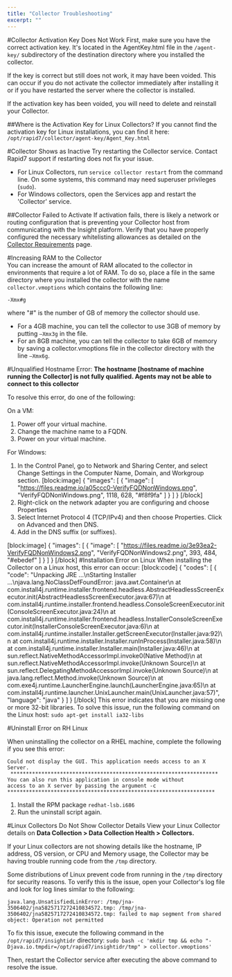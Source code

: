 ```yaml
---
title: "Collector Troubleshooting"
excerpt: ""
---
```

#Collector Activation Key Does Not Work
First, make sure you have the correct activation key. It's located in the AgentKey.html file in the `/agent-key/` subdirectory of the destination directory where you installed the collector.

If the key is correct but still does not work, it may have been voided. This can occur if you do not activate the collector immediately after installing it or if you have restarted the server where the collector is installed.

If the activation key has been voided, you will need to delete and reinstall your Collector.

##Where is the Activation Key for Linux Collectors?
If you cannot find the activation key for Linux installations, you can find it here: `/opt/rapid7/collector/agent-key/Agent_Key.html`

#Collector Shows as Inactive
Try restarting the Collector service. Contact Rapid7 support if restarting does not fix your issue.
* For Linux Collectors, run `service collector restart` from the command line. On some systems, this command may need superuser privileges (`sudo`).
* For Windows collectors, open the Services app and restart the 'Collector' service.

##Collector Failed to Activate
If activation fails, there is likely a network or routing configuration that is preventing your Collector host from communicating with the Insight platform.  Verify that you have properly configured the necessary whitelisting allowances as detailed on the [Collector Requirements](doc:collector-requirements) page.
    
#Increasing RAM to the Collector  
You can increase the amount of RAM allocated to the collector in environments that require a lot of RAM. To do so, place a file in the same directory where you installed the collector with the name `collector.vmoptions` which contains the following line:

``` shell
-Xmx#g
```

where "#" is the number of GB of memory the collector should use. 
  * For a 4GB machine, you can tell the collector to use 3GB of memory by putting ```–Xmx3g``` in the file. 
  * For an 8GB machine, you can tell the collector to take 6GB of memory by saving a collector.vmoptions file in the collector directory with the line ```–Xmx6g```.

#Unqualified Hostname
Error: **The hostname [hostname of machine running the Collector] is not fully qualified. Agents may not be able to connect to this collector**

To resolve this error, do one of the following:

On a VM:
1. Power off your virtual machine.
2. Change the machine name to a FQDN.
3. Power on your virtual machine. 

For Windows:

1. In the Control Panel, go to Network and Sharing Center, and select Change Settings  in the Computer Name, Domain, and Workgroup section.
[block:image]
{
  "images": [
    {
      "image": [
        "https://files.readme.io/a05ccc0-VerifyFQDNonWindows.png",
        "VerifyFQDNonWindows.png",
        1118,
        628,
        "#f8f9fa"
      ]
    }
  ]
}
[/block]
2. Right-click on the network adapter you are configuring and choose Properties
3. Select Internet Protocol 4 (TCP/IPv4) and then choose Properties. Click on Advanced and then DNS.  
4. Add in the DNS suffix (or suffixes).



[block:image]
{
  "images": [
    {
      "image": [
        "https://files.readme.io/3e93ea2-VerifyFQDNonWindows2.png",
        "VerifyFQDNonWindows2.png",
        393,
        484,
        "#ebedef"
      ]
    }
  ]
}
[/block]
#Installation Error on Linux
When installing the Collector on a Linux host, this error can occur:
[block:code]
{
  "codes": [
    {
      "code": "Unpacking JRE ...\nStarting Installer ...\njava.lang.NoClassDefFoundError: java.awt.Container\n        at com.install4j.runtime.installer.frontend.headless.AbstractHeadlessScreenExecutor.init(AbstractHeadlessScreenExecutor.java:67)\n        at com.install4j.runtime.installer.frontend.headless.ConsoleScreenExecutor.init(ConsoleScreenExecutor.java:24)\n        at com.install4j.runtime.installer.frontend.headless.InstallerConsoleScreenExecutor.init(InstallerConsoleScreenExecutor.java:6)\n        at com.install4j.runtime.installer.Installer.getScreenExecutor(Installer.java:92)\n        at com.install4j.runtime.installer.Installer.runInProcess(Installer.java:58)\n        at com.install4j.runtime.installer.Installer.main(Installer.java:46)\n        at sun.reflect.NativeMethodAccessorImpl.invoke0(Native Method)\n        at sun.reflect.NativeMethodAccessorImpl.invoke(Unknown Source)\n        at sun.reflect.DelegatingMethodAccessorImpl.invoke(Unknown Source)\n        at java.lang.reflect.Method.invoke(Unknown Source)\n        at com.exe4j.runtime.LauncherEngine.launch(LauncherEngine.java:65)\n        at com.install4j.runtime.launcher.UnixLauncher.main(UnixLauncher.java:57)",
      "language": "java"
    }
  ]
}
[/block]
This error indicates that you are missing one or more 32-bit libraries. To solve this issue, run the following command on the Linux host: `sudo apt-get install ia32-libs`

#Uninstall Error on RH Linux

When uninstalling the collector on a RHEL machine, complete the following if you see this error: 

```
Could not display the GUI. This application needs access to an X Server.
 *******************************************************************
You can also run this application in console mode without 
access to an X server by passing the argument -c
*******************************************************************
```
1. Install the RPM package `redhat-lsb.i686`
2. Run the uninstall script again.

#Linux Collectors Do Not Show Collector Details
View your Linux Collector details on **Data Collection > Data Collection Health > Collectors.**

If your Linux collectors are not showing details like the hostname, IP address, OS version, or CPU and Memory usage, the Collector may be having trouble running code from the `/tmp` directory. 

Some distributions of Linux prevent code from running in the `/tmp` directory for security reasons. To verify this is the issue, open your Collector's log file and look for log lines similar to the following:

```
java.lang.UnsatisfiedLinkError: /tmp/jna-3506402/jna5825717272410834572.tmp: /tmp/jna-3506402/jna5825717272410834572.tmp: failed to map segment from shared object: Operation not permitted
```
To fix this issue, execute the following command in the  `/opt/rapid7/insightidr` directory:
`sudo bash -c 'mkdir tmp && echo "-Djava.io.tmpdir=/opt/rapid7/insightidr/tmp" > collector.vmoptions'`

Then, restart the Collector service after executing the above command to resolve the issue.